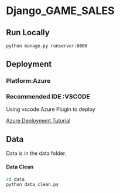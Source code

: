 # Django_GAME_SALES

## Run Locally
```bash
python manage.py runserver:8000
```
## Deployment
### Platform:Azure
### Recommended IDE :VSCODE
Using vscode Azure Plugin to deploy

[Azure Deployment Tutorial](https://docs.microsoft.com/en-us/azure/app-service/quickstart-python?tabs=flask%2Cwindows%2Cazure-portal%2Cterminal-bash%2Cvscode-deploy%2Cdeploy-instructions-azportal%2Cdeploy-instructions-zip-azcli)
## Data 
Data is in the data folder.
#### Data Clean
```bash
cd data
python data_clean.py
```

